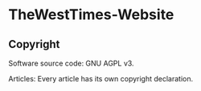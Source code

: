 # TheWestTimes-Website

## Copyright

Software source code: GNU AGPL v3.

Articles: Every article has its own copyright declaration.
